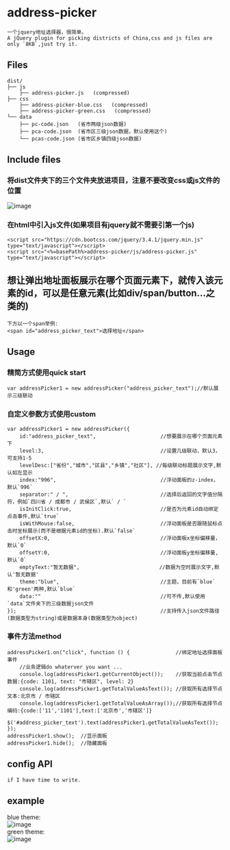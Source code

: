 # address-picker
    一个jquery地址选择器，很简单。
    A jQuery plugin for picking districts of China,css and js files are only `8KB`,just try it.
## Files
    dist/
    ├── js
        ├── address-picker.js   (compressed)
    ├── css
        ├── address-picker-blue.css   (compressed)
        ├── address-picker-green.css   (compressed)
    └── data
        ├── pc-code.json   (省市两级json数据)
        ├── pca-code.json  (省市区三级json数据，默认使用这个)
        └── pcas-code.json (省市区乡镇四级json数据)
## Include files
### 将dist文件夹下的三个文件夹放进项目，注意不要改变css或js文件的位置
![image](https://github.com/huchuanfu/address-picker/blob/master/example/file-construct.jpg)
### 在html中引入js文件(如果项目有jquery就不需要引第一个js)
    <script src="https://cdn.bootcss.com/jquery/3.4.1/jquery.min.js" type="text/javascript"></script>
    <script src="<%=basePath%>address-picker/js/address-picker.js" type="text/javascript"></script>
## 想让弹出地址面板展示在哪个页面元素下，就传入该元素的id，可以是任意元素(比如div/span/button...之类的)
    下方以一个span举例:
    <span id="address_picker_text">选择地址</span>
## Usage
### 精简方式使用quick start
    var addressPicker1 = new addressPicker("address_picker_text");//默认展示三级联动
### 自定义参数方式使用custom
    var addressPicker1 = new addressPicker({
        id:"address_picker_text",                     //想要展示在哪个页面元素下
        level:3,                                      //设置几级联动，默认3，可支持1-5
        levelDesc:["省份","城市","区县","乡镇","社区"], //每级联动标题展示文字,默认如左显示
        index:"996",                                  //浮动面板的z-index，默认`996`
        separator:" / ",                              //选择后返回的文字值分隔符，例如`四川省 / 成都市 / 武侯区`,默认` / `
        isInitClick:true,                             //是否为元素id自动绑定点击事件,默认`true`
        isWithMouse:false,                            //浮动面板是否跟随鼠标点击时坐标展示(而不是根据元素id的坐标).默认`false`
        offsetX:0,                                    //浮动面板x坐标偏移量，默认`0`
        offsetY:0,                                    //浮动面板y坐标偏移量,默认`0`
        emptyText:"暂无数据",                          //数据为空时展示文字,默认'暂无数据'
        theme:"blue",                                 //主题，目前有`blue`和'green'两种,默认`blue`
        data:""                                       //可不传,默认使用`data`文件夹下的三级数据json文件
    });                                               //支持传入json文件路径(数据类型为string)或是数据本身(数据类型为object)
### 事件方法method
    addressPicker1.on("click", function () {               //绑定地址选择面板事件
        //业务逻辑do whaterver you want ...
        console.log(addressPicker1.getCurrentObject());    //获取当前点击节点数据:{code: 1101, text: "市辖区", level: 2}
        console.log(addressPicker1.getTotalValueAsText()); //获取所有选择节点文本:北京市 / 市辖区
        console.log(addressPicker1.getTotalValueAsArray());//获取所有选择节点编码:{code:['11','1101'],text:['北京市','市辖区']}
        $('#address_picker_text').text(addressPicker1.getTotalValueAsText());
	});
    addressPicker1.show();  //显示面板
    addressPicker1.hide();  //隐藏面板
## config API
    if I have time to write.
## example
blue theme:<br>
![image](https://github.com/huchuanfu/address-picker/blob/master/example/blue.png)
<br>green theme:<br>
![image](https://github.com/huchuanfu/address-picker/blob/master/example/green.png)
